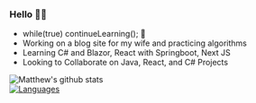 ### Hello 👋🏼
- while(true) continueLearning(); 🧠                                  
- Working on a blog site for my wife and practicing algorithms  
- Learning C# and Blazor, React with Springboot, Next JS
- Looking to Collaborate on Java, React, and C# Projects
                                                                         
![Matthew's github stats](https://github-readme-stats.vercel.app/api?username=Mdbaker19&show_icons=true&theme=radical)   
[![Languages](https://github-readme-stats.vercel.app/api/top-langs/?username=Mdbaker19&langs_count=8&layout=compact&theme=chartreuse-dark)](https://github.com/Mdbaker19/github-readme-stats)
